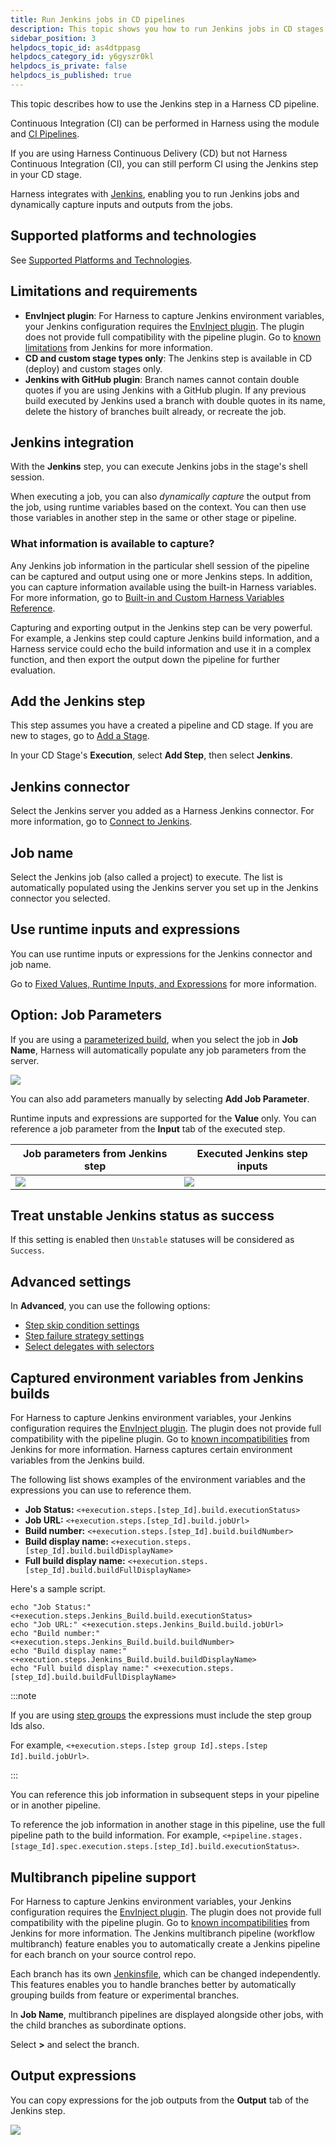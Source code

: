 ```yaml
---
title: Run Jenkins jobs in CD pipelines
description: This topic shows you how to run Jenkins jobs in CD stages.
sidebar_position: 3
helpdocs_topic_id: as4dtppasg
helpdocs_category_id: y6gyszr0kl
helpdocs_is_private: false
helpdocs_is_published: true
---
```


This topic describes how to use the Jenkins step in a Harness CD pipeline.

Continuous Integration (CI) can be performed in Harness using the module and [CI Pipelines](../../../continuous-integration/ci-quickstarts/ci-pipeline-basics.md).

If you are using Harness Continuous Delivery (CD) but not Harness Continuous Integration (CI), you can still perform CI using the Jenkins step in your CD stage.

Harness integrates with [Jenkins](https://jenkins.io/), enabling you to run Jenkins jobs and dynamically capture inputs and outputs from the jobs. 

## Supported platforms and technologies

See [Supported Platforms and Technologies](../../../first-gen/starthere-firstgen/supported-platforms.md).

## Limitations and requirements

* **EnvInject plugin**: For Harness to capture Jenkins environment variables, your Jenkins configuration requires the [EnvInject plugin](https://wiki.jenkins.io/display/JENKINS/EnvInject+Plugin). The plugin does not provide full compatibility with the pipeline plugin. Go to [known limitations](https://plugins.jenkins.io/envinject) from Jenkins for more information.
* **CD and custom stage types only**: The Jenkins step is available in CD (deploy) and custom stages only.
* **Jenkins with GitHub plugin**: Branch names cannot contain double quotes if you are using Jenkins with a GitHub plugin. If any previous build executed by Jenkins used a branch with double quotes in its name, delete the history of branches built already, or recreate the job.

## Jenkins integration

With the **Jenkins** step, you can execute Jenkins jobs in the stage's shell session.

When executing a job, you can also *dynamically capture* the output from the job, using runtime variables based on the context. You can then use those variables in another step in the same or other stage or pipeline.

### What information is available to capture?

Any Jenkins job information in the particular shell session of the pipeline can be captured and output using one or more Jenkins steps. In addition, you can capture information available using the built-in Harness variables. For more information, go to [Built-in and Custom Harness Variables Reference](../../../platform/12_Variables-and-Expressions/harness-variables.md).

Capturing and exporting output in the Jenkins step can be very powerful. For example, a Jenkins step could capture Jenkins build information, and a Harness service could echo the build information and use it in a complex function, and then export the output down the pipeline for further evaluation.

## Add the Jenkins step

This step assumes you have a created a pipeline and CD stage. If you are new to stages, go to [Add a Stage](../../../platform/8_Pipelines/add-a-stage.md).

In your CD Stage's **Execution**, select **Add Step**, then select **Jenkins**.

## Jenkins connector

Select the Jenkins server you added as a Harness Jenkins connector. For more information, go to [Connect to Jenkins](../../../platform/7_Connectors/connect-to-jenkins.md).

## Job name

Select the Jenkins job (also called a project) to execute. The list is automatically populated using the Jenkins server you set up in the Jenkins connector you selected.

## Use runtime inputs and expressions

You can use runtime inputs or expressions for the Jenkins connector and job name.

Go to [Fixed Values, Runtime Inputs, and Expressions](../../../platform/20_References/runtime-inputs.md) for more information.

## Option: Job Parameters

If you are using a [parameterized build](https://wiki.jenkins.io/display/JENKINS/Parameterized+Build), when you select the job in **Job Name**, Harness will automatically populate any job parameters from the server.

![](./static/run-jenkins-jobs-in-cd-pipelines-30.png)

You can also add parameters manually by selecting **Add Job Parameter**.

Runtime inputs and expressions are supported for the **Value** only. You can reference a job parameter from the **Input** tab of the executed step.


| **Job parameters from Jenkins step** | **Executed Jenkins step inputs** |
| --- | --- |
| ![](static/jenkinsparamfromjenkins.png) | ![](static/xecutedjenkinsinputs.png) |

## Treat unstable Jenkins status as success

If this setting is enabled then `Unstable` statuses will be considered as `Success`.

## Advanced settings

In **Advanced**, you can use the following options:

* [Step skip condition settings](../../../platform/8_Pipelines/w_pipeline-steps-reference/step-skip-condition-settings.md)
* [Step failure strategy settings](../../../platform/8_Pipelines/w_pipeline-steps-reference/step-failure-strategy-settings.md)
* [Select delegates with selectors](../../../platform/2_Delegates/manage-delegates/select-delegates-with-selectors.md)

## Captured environment variables from Jenkins builds

For Harness to capture Jenkins environment variables, your Jenkins configuration requires the [EnvInject plugin](https://wiki.jenkins.io/display/JENKINS/EnvInject+Plugin). The plugin does not provide full compatibility with the pipeline plugin. Go to [known incompatibilities](https://wiki.jenkins.io/display/JENKINS/EnvInject+Plugin#EnvInjectPlugin-Knownincompatibilities) from Jenkins for more information. Harness captures certain environment variables from the Jenkins build.

The following list shows examples of the environment variables and the expressions you can use to reference them.

* **Job Status:** `<+execution.steps.[step_Id].build.executionStatus>`
* **Job URL:** `<+execution.steps.[step_Id].build.jobUrl>`
* **Build number:** `<+execution.steps.[step_Id].build.buildNumber>`
* **Build display name:** `<+execution.steps.[step_Id].build.buildDisplayName>`
* **Full build display name:** `<+execution.steps.[step_Id].build.buildFullDisplayName>`

Here's a sample script.

```
echo "Job Status:" <+execution.steps.Jenkins_Build.build.executionStatus>
echo "Job URL:" <+execution.steps.Jenkins_Build.build.jobUrl>
echo "Build number:" <+execution.steps.Jenkins_Build.build.buildNumber>
echo "Build display name:" <+execution.steps.Jenkins_Build.build.buildDisplayName>
echo "Full build display name:" <+execution.steps.[step_Id].build.buildFullDisplayName>
```

:::note

If you are using [step groups](../../cd-technical-reference/cd-gen-ref-category/step-groups.md) the expressions must include the step group Ids also.

For example, `<+execution.steps.[step group Id].steps.[step Id].build.jobUrl>`.

:::

You can reference this job information in subsequent steps in your pipeline or in another pipeline.

To reference the job information in another stage in this pipeline, use the full pipeline path to the build information. For example, `<+pipeline.stages.[stage_Id].spec.execution.steps.[step_Id].build.executionStatus>`.

## Multibranch pipeline support

For Harness to capture Jenkins environment variables, your Jenkins configuration requires the [EnvInject plugin](https://wiki.jenkins.io/display/JENKINS/EnvInject+Plugin). The plugin does not provide full compatibility with the pipeline plugin. Go to [known incompatibilities](https://wiki.jenkins.io/display/JENKINS/EnvInject+Plugin#EnvInjectPlugin-Knownincompatibilities) from Jenkins for more information. The Jenkins multibranch pipeline (workflow multibranch) feature enables you to automatically create a Jenkins pipeline for each branch on your source control repo.

Each branch has its own [Jenkinsfile](https://jenkins.io/doc/book/pipeline/jenkinsfile/), which can be changed independently. This features enables you to handle branches better by automatically grouping builds from feature or experimental branches.

In **Job Name**, multibranch pipelines are displayed alongside other jobs, with the child branches as subordinate options.

Select **>** and select the branch.

## Output expressions

You can copy expressions for the job outputs from the **Output** tab of the Jenkins step.

![](./static/run-jenkins-jobs-in-cd-pipelines-31.png)